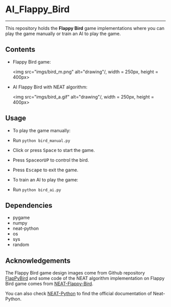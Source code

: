 # AI_Flappy_Bird
---
This repository holds the **Flappy Bird** game implementations where you
can play the game manually or train an AI to play the game.


## Contents

- Flappy Bird game:


   <img src="imgs/bird_m.png" alt="drawing"/, width = 250px, height = 400px>


- AI Flappy Bird with NEAT algorithm:
 
   <img src="imgs/bird_a.gif" alt="drawing"/, width = 250px, height = 400px>



## Usage

* To play the game manually:
 *  Run `python bird_manual.py`
 *  Click or press <kbd>Space</kbd> to start the game.
 *  Press <kbd>Space</kbd>or<kbd>UP</kbd> to control the bird.
 *  Press <kbd>Escape</kbd> to exit the game.

* To train an AI to play the game:
 * Run `python bird_ai.py` 
    
## Dependencies
- pygame
- numpy
- neat-python
- os
- sys
- random


## Acknowledgements

The Flappy Bird game design images come from Github repository [FlapPyBird](https://github.com/sourabhv/FlapPyBird) and some code of the NEAT algorithm implementation on Flappy Bird game comes from [NEAT-Flappy-Bird](https://github.com/techwithtim/NEAT-Flappy-Bird).

You can also check [NEAT-Python](https://neat-python.readthedocs.io/en/latest/) to find the official documentation of Neat-Python.





